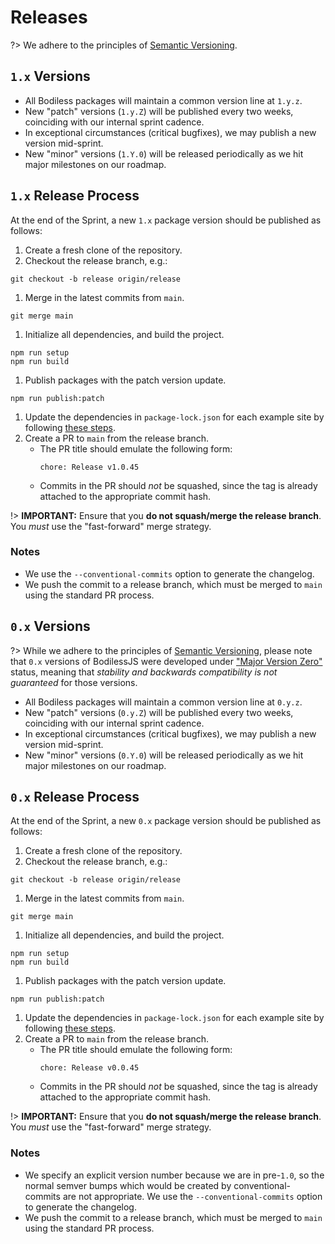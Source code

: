 # Releases

?> We adhere to the principles of [Semantic Versioning](https://semver.org/ ':target=_blank').

<!-- tabs:start -->

## **`1.x` Versions**

- All Bodiless packages will maintain a common version line at `1.y.z`.
- New "patch" versions (`1.y.Z`) will be published every two weeks, coinciding with our internal
  sprint cadence.
- In exceptional circumstances (critical bugfixes), we may publish a new version mid-sprint.
- New "minor" versions (`1.Y.0`) will be released periodically as we hit major milestones on our
  roadmap.

## `1.x` Release Process

At the end of the Sprint, a new `1.x` package version should be published as follows:

01. Create a fresh clone of the repository.
01. Checkout the release branch, e.g.:
   ```shell-session
   git checkout -b release origin/release
   ```
01. Merge in the latest commits from `main`.
   ```shell-session
   git merge main
   ```
01. Initialize all dependencies, and build the project.
   ```shell-session
   npm run setup
   npm run build
   ```
01. Publish packages with the patch version update.
   ```shell-session
   npm run publish:patch
   ```
01. Update the dependencies in `package-lock.json` for each example site by following [these
    steps](../Release/UpdatePackages#updating-example-sites39-package-lockjson).
01. Create a PR to `main` from the release branch.
    - The PR title should emulate the following form:
      ```
      chore: Release v1.0.45
      ```
    - Commits in the PR should _not_ be squashed, since the tag is already attached to the
      appropriate commit hash.

!> **IMPORTANT:** Ensure that you **do not squash/merge the release branch**. You _must_ use the
   "fast-forward" merge strategy.

### Notes

- We use the `--conventional-commits` option to generate the changelog.
- We push the commit to a release branch, which must be merged to `main` using the standard PR
  process.

## **`0.x` Versions**

?> While we adhere to the principles of [Semantic Versioning](https://semver.org/ ':target=_blank'),
please note that `0.x` versions of BodilessJS were developed under ["Major Version
Zero"](https://semver.org/#spec-item-4 ':target=_blank') status, meaning that _stability and
backwards compatibility is not guaranteed_ for those versions.

- All Bodiless packages will maintain a common version line at `0.y.z`.
- New "patch" versions (`0.y.Z`) will be published every two weeks, coinciding with our internal
  sprint cadence.
- In exceptional circumstances (critical bugfixes), we may publish a new version mid-sprint.
- New "minor" versions (`0.Y.0`) will be released periodically as we hit major milestones on our
  roadmap.

## `0.x` Release Process

At the end of the Sprint, a new `0.x` package version should be published as follows:

01. Create a fresh clone of the repository.
01. Checkout the release branch, e.g.:
   ```shell-session
   git checkout -b release origin/release
   ```
01. Merge in the latest commits from `main`.
   ```shell-session
   git merge main
   ```
01. Initialize all dependencies, and build the project.
   ```shell-session
   npm run setup
   npm run build
   ```
01. Publish packages with the patch version update.
   ```shell-session
   npm run publish:patch
   ```
01. Update the dependencies in `package-lock.json` for each example site by following [these
    steps](../Release/UpdatePackages#updating-example-sites39-package-lockjson).
01. Create a PR to `main` from the release branch.
    - The PR title should emulate the following form:
      ```
      chore: Release v0.0.45
      ```
    - Commits in the PR should _not_ be squashed, since the tag is already attached to the
      appropriate commit hash.

!> **IMPORTANT:** Ensure that you **do not squash/merge the release branch**. You _must_ use the
   "fast-forward" merge strategy.

### Notes

- We specify an explicit version number because we are in pre-`1.0`, so the normal semver bumps
  which would be created by conventional-commits are not appropriate. We use the
  `--conventional-commits` option to generate the changelog.
- We push the commit to a release branch, which must be merged to `main` using the standard PR
  process.

<!-- tabs:end -->
